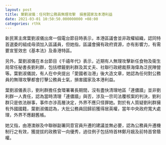 ```yaml
---
layout: post
title: 葉劉淑儀：任何對公務員無理攻擊　損害國家及本港利益
date: 2021-03-01 10:50:50.000000000 +08:00
categories: rthk
---
```


新民黨主席葉劉淑儀出席一個電台節目時表示，本港區議會並非政權組織，認同特首選委的組成毋須加入區議員，但她指，區議會擁有政府資源，亦有影響力，有需要宣誓效忠《基本法》及香港特區。

另外，葉劉淑儀在本台節目《千禧年代》表示，近期有人無理攻擊新任食物及衞生局常任秘書長劉利群，包括標籤劉利群及其丈夫、社聯行政總裁蔡海偉為泛民陣營等。葉劉淑儀說，有人在中央提出「愛國者治港」後大造文章，她認為任何對公務員的無理攻擊都會打擊公務員士氣，損害國家及本港利益。

葉劉淑儀表示，劉利群擔任食環署署長期間，沒有盡快清理地區「連儂牆」並非劉利群一人責任，認為當時清理「連儂牆」與否，涉及一宗司法覆核案的判決，劉利群只是依法辦事，事件亦涉高層決定，外界不應只怪罪她。對於有人質疑劉利群擁有外國國籍，葉劉淑儀認為，大批公務員回歸前獲得居英權，當年中央政府寬大處理，外界不應翻舊帳。

她又指，由港澳辦及中聯辦副署同意官員升遷的建議並無必要，認為公務員升遷機制行之有效，獲提拔的政務官一向優秀，過往例子包括特首林鄭月娥及前特首曾蔭權。

